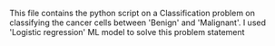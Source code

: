 This file contains the python script on a Classification problem on classifying the cancer cells between 'Benign' and 'Malignant'.
I used 'Logistic regression' ML model to solve this problem statement
